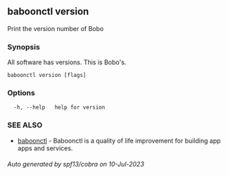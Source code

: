 ## baboonctl version

Print the version number of Bobo

### Synopsis

All software has versions. This is Bobo's.

```
baboonctl version [flags]
```

### Options

```
  -h, --help   help for version
```

### SEE ALSO

* [baboonctl](../../README.md/baboonctl.md)	 - Baboonctl is a quality of life improvement for building app apps and services.

###### Auto generated by spf13/cobra on 10-Jul-2023
